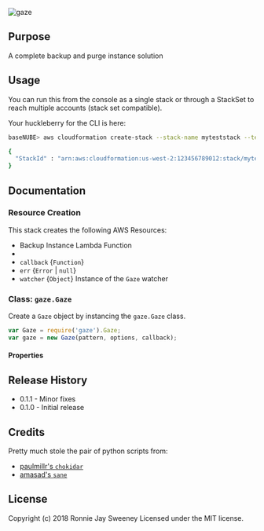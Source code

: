 
![gaze](https://www.basenube.com/img/basenube.png)

## Purpose
A complete backup and purge instance solution

## Usage
You can run this from the console as a single stack or through a StackSet to reach multiple accounts (stack set compatible).

Your huckleberry for the CLI is here:

```bash
baseNUBE> aws cloudformation create-stack --stack-name myteststack --template-body file:///basenube-aws-instance-backup-ami-purge-stack.yaml --parameters ParameterKey=Parm1,ParameterValue=test1 ParameterKey=Parm2,ParameterValue=test2

{
  "StackId" : "arn:aws:cloudformation:us-west-2:123456789012:stack/myteststack/330b0120-1771-11e4-af37-50ba1b98bea6"
}

```

## Documentation

### Resource Creation
This stack creates the following AWS Resources:

* Backup Instance Lambda Function
* 
* `callback` {`Function`}
* `err` {`Error` | `null`}
* `watcher` {`Object`} Instance of the `Gaze` watcher

### Class: `gaze.Gaze`

Create a `Gaze` object by instancing the `gaze.Gaze` class.

```javascript
var Gaze = require('gaze').Gaze;
var gaze = new Gaze(pattern, options, callback);
```

#### Properties


## Release History
* 0.1.1 - Minor fixes
* 0.1.0 - Initial release

## Credits
Pretty much stole the pair of python scripts from:

* [paulmillr's `chokidar`](https://github.com/paulmillr/chokidar)
* [amasad's `sane`](https://github.com/amasad/sane)

## License
Copyright (c) 2018 Ronnie Jay Sweeney 
Licensed under the MIT license.
